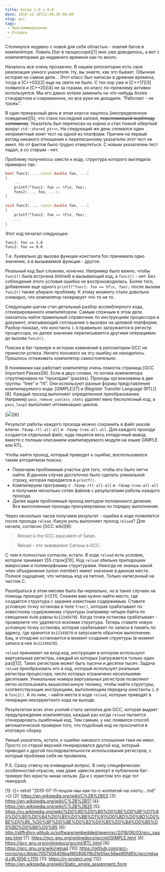 ```yaml
---
title: Когда 1.0 = 0.0
date: 2019-12-16T22:49:36-08:00
slug: gcc
tags:
 - Программирование
 - Отладка
---
```


Столкнулся недавно с новой для себя областью - ловлей багов в компиляторе.
Ловить [баг в процессоре][1] мне уже доводилось, а вот с компиляторами до
недавнего времени как-то везло.

Началось все очень прозаично. В нашем репозитории есть своя реализация умного
указателя. Ну, вы знаете, как это бывает. Обычная история на самом деле...
Этот класс был написан в древние времена, тогда и [С++03][2] еще на свете не
было. С тех пор уже и [С++17][3] появился и [С++20][4] не за горами, но класс
по-прежнему активно используется. Мы его давно хотели заменить на что-нибудь
более стандартное и современное, но все руки не доходили. “Работает - не трожь”.

В один прекрасный день в этом классе нашлось [неопределенное поведение][5], что
стало последней каплей, ~~переломившей верблюду соломинку~~. Указатель был
переписан на корню и стал тонкой оберткой вокруг `std::shared_ptr<>`.
На следующий же день сломался один неприметный юнит тест на одной из платформ.
Причем на первый взгляд никакого отношения к переписанному указателю этот тест
не имел. Но от фактов было трудно отвертеться. С новым указателем тест падал, а
со старым - нет.

<!--more-->

Проблему получилось свести к коду, структура которого выглядела примерно так:

```cpp
bool func1(..., const double foo, ...)
{
    ...
    printf(“func1: foo == %f\n, foo);
    func2(..., foo, ...);
}
 
void func2(..., const double foo, ...)
{
    printf(“func2: foo == %f\n, foo);
    ...
}
```

Этот код печатал следующее:

```
func1: foo == 1.0
func2: foo == 0.0
```

Т.е. буквально до вызова функции константа foo принимала одно значение, а в
вызываемой функции - другое.

Реальный код был сложнее, конечно. Например было важно, чтобы `func1()` была
встроена (inlined) в вызывающий код, а `func2()` - нет. Без соблюдения этого
условия ошибка не воспроизводилась. Более того, добавление еще одного
`printf(“func1: foo == %f\n, foo);` _после_ вызова `func2()` также убирало
проблему. К этому моменту стало довольно очевидно, что компилятор генерирует
что-то не то.

Следующим шагом стал детальный разбор ассемблерного кода, сгенерированного
компилятором. Самым сложным в этом деле оказалось найти правильный справочник
по инструкциям процессора и документ, описывающий соглашение о вызовах на
целевой платформе. Разбор показал, что константа `1.0` правильно загружается в
регистр процессора, но далее значение переписывается другими операциями до
вызова `func2()`.

Поиски в баг-трекере и истории изменений в репозитории GCC не принесли успеха.
Ничего похожего на эту ошибку не находилось. Пришлось отлаживать компилятор
самостоятельно.

В понимании как работает компилятор очень помогла страница [GCC Important
Passes][6]. Если в двух словах, то логика компилятора сгруппирована по
“проходам” (passes). Проходы организованы в две группы: “tree” и “rtl”. Они
используют разные формы представления компилируемого кода: [GIMPLE][7] и
[Register Transfer Language (RTL)][8]. Каждый проход выполняет определенное
преобразование. Например `pass_remove_useless_stmts` удаляет явно бесполезный
код, а `pass_loop2` выполняет оптимизацию циклов.

[![](/2019/12/gcc_passes.png)][6]

Результат работы каждого прохода можно сохранить в файл указав ключи
`-fdump-rtl-all-all` и `-fdump-tree-all-all`. Для каждого прохода создается
отдельный файл, куда пишется весь отладочный вывод вместе с полным описанием
компилируемого модуля на языке GIMPLE или RTL.

Чтобы найти проход, который приводит к ошибке, воспользовался таким алгоритмом
поиска:

* Помечаем проблемный участок для того, чтобы его было легче найти. В данном
  случае достаточно было сделать уникальной строку, которая передается в
  `printf()`.
* Компилируем программу с `-fdump-rtl-all-all` и `-fdump-tree-all-all` и
  получаем несколько сотен файлов с результатами работы каждого прохода.
* Далее ищем проблемный проход методом половинного деления. Все выполненные
  проходы пронумерованы по порядку выполнения.  

Через несколько часов получаем результат - ошибка в коде появляется после
прохода `reload`. Какую роль выполняет проход `reload`? Для начала, согласно
[GCC wiki][9]:

> Reload is the GCC equivalent of Satan.

> Reload - это эквивалент Сатаны в GCC.

С чем я полностью согласен, кстати. В коде `reload` есть условие, которое
занимает [55 строк][10]. Код `reload` обильно припорошен макросами и
полиморфными структурами. Никогда не знаешь какой член объединения (union
member) имеет значение в данном месте. Полное ощущение, что читаешь код на
питоне. Только написанный на чистом C.

Разобраться в этом месиве было бы нереально, но в таких случаях на помощь
приходит [rr][11]. Скажем вам нужно найти место, где создается структура с
заранее известным содержимым. Ставите условную точку останова в теле `free()`,
которая срабатывает по известному содержимому структуры (например четыре байта
по смещению `0x88` равны `0x12345678`). Когда точка останова срабатывает -
проверяете что удаляется искомая структура. Теперь ставите новую условную точку
останова, которая срабатывает по записи в память по адресу, где хранится
`0x12345678` и запускаете обратное выполнение. Бац, и отладчик остановится в
момент создания структуры (в момент записи в нее `0x12345678`).

`reload` принимает на вход код, инструкции в котором используют виртуальные
регистры, каждый из которых [загружается только один раз][12]. Таких регистров
может быть тысячи и десятки тысяч. Задача `reload` преобразовать его в код,
который использует реальные регистры процессора, число которых ограничено
несколькими десятками. Уникальные номера виртуальных регистров позволяют легко
использовать вышеописанную технику, чтобы найти структуры, соответствующие
инструкциям, выполняющим передачу константы `1.0` в `func2()`. А по ним, - найти
места в коде `reload`, которые приводят в генерации некорректного кода на выходе.

Результатом всех этих усилий стала заплатка для GCC, которая выдает
предупреждение компилятора, каждый раз когда `reload` пытается сгенерировать
ошибочный код. Тем самым, у нас появился способ автоматической проверки того,
что подобный код не просочится в итоговую сборку.

Умный указатель, кстати, к ошибке никакого отношения таки не имел. Просто
со старой версией генерировался другой код, который приводил к другой
последовательности использования регистров, с который проблема себя не проявляла.

P.S. Сразу отвечу на очевидный вопрос. В силу специфических особенностей
отрасли, нам даже завести репорт в публичном баг-трекере без юриста никак нельзя.
Да и с юристом это еще тот геморрой.

[1]: {{< relref "2010-07-11-пошли-мы-как-то-с-коллегой-на-охоту….md" >}}
[2]: https://en.wikipedia.org/wiki/C%2B%2B03
[3]: https://en.wikipedia.org/wiki/C%2B%2B17
[4]: https://en.wikipedia.org/wiki/C%2B%2B20
[5]: https://ru.wikipedia.org/wiki/%D0%9D%D0%B5%D0%BE%D0%BF%D1%80%D0%B5%D0%B4%D0%B5%D0%BB%D1%91%D0%BD%D0%BD%D0%BE%D0%B5_%D0%BF%D0%BE%D0%B2%D0%B5%D0%B4%D0%B5%D0%BD%D0%B8%D0%B5
[6]: http://stffrdhrn.github.io/software/embedded/openrisc/2018/06/03/gcc_passes.html
[7]: https://gcc.gnu.org/onlinedocs/gccint/GIMPLE.html
[8]: https://gcc.gnu.org/onlinedocs/gccint/RTL.html
[9]: https://gcc.gnu.org/wiki/reload
[10]: https://github.com/gcc-mirror/gcc/blob/7057506456ba18f080679b2fe55ec56ee90fd81c/gcc/reload.c#L1056-L1110
[11]: https://rr-project.org/
[12]: https://en.wikipedia.org/wiki/Static_single_assignment_form
